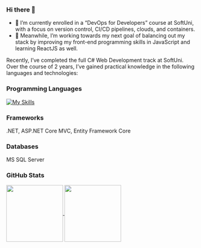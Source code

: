 ### Hi there 👋

<!--
**vikimihova/vikimihova** is a ✨ _special_ ✨ repository because its `README.md` (this file) appears on your GitHub profile.

Here are some ideas to get you started:

- 🔭 I’m currently working on ...
- 🌱 I’m currently learning ...
- 👯 I’m looking to collaborate on ...
- 🤔 I’m looking for help with ...
- 💬 Ask me about ...
- 📫 How to reach me: ...
- 😄 Pronouns: ...
- ⚡ Fun fact: ...
-->

- 🌱 I’m currently enrolled in a “DevOps for Developers” course at SoftUni, with a focus on version control, CI/CD pipelines, clouds, and containers. 
- 🔭 Meanwhile, I’m working towards my next goal of balancing out my stack by improving my front-end programming skills in JavaScript and learning ReactJS as well.

Recently, I’ve completed the full C# Web Development track at SoftUni. Over the course of 2 years, I’ve gained practical knowledge in the following languages and technologies:

### Programming Languages
[![My Skills](https://skillicons.dev/icons?i=cs,js,html,css)](https://skillicons.dev) <br/>

### Frameworks
.NET, ASP.NET Core MVC, Entity Framework Core

### Databases
MS SQL Server



### GitHub Stats
<a href="#">
  <img height=150 align="center" src="https://github-readme-stats.vercel.app/api?username=vikimihova&hide=prs&theme=swift&show_icons=true" />
</a>
<a href="#">
  <img height=150 align="center" src="https://github-readme-stats.vercel.app/api/top-langs/?username=vikimihova&theme=swift&show_icons=true&hide_border=true&layout=compact" />
</a>

